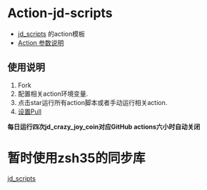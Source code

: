 # Action-jd-scripts

- [jd_scripts](https://github.com/zsh35/jd_scripts) 的action模板
- [Action 参数说明](https://github.com/zsh35/jd_scripts/blob/master/githubAction.md)

## 使用说明

1. Fork
2. 配置相关action环境变量.
3. 点击star运行所有action脚本或者手动运行相关action.
4. [设置Pull](https://github.com/apps/pull)

**每日运行四次jd_crazy_joy_coin对应GitHub actions六小时自动关闭**

# 暂时使用zsh35的同步库
[jd_scripts](https://github.com/zsh35/jd_scripts)
